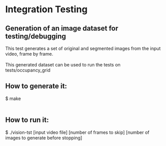 # Integration Testing

## Generation of an image dataset for testing/debugging

This test generates a set of original and segmented images from the input video, frame by frame.<br/>
<br/>
This generated dataset can be used to run the tests on tests/occupancy_grid<br/>


## How to generate it:

\$ make <br/>
<br/>

## How to run it: <br/>

\$ ./vision-tst [input video file] [number of frames to skip] [number of images to generate before stopping]
 <br/>

